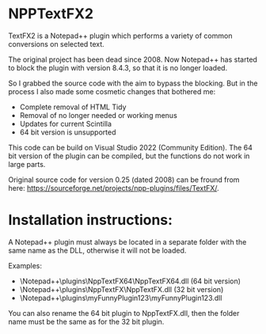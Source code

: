 # NPPTextFX2
TextFX2 is a Notepad++ plugin which performs a variety of common conversions on selected text.

The original project has been dead since 2008. Now Notepad++ has started to block the plugin with version 8.4.3, so that it is no longer loaded.

So I grabbed the source code with the aim to bypass the blocking. But in the process I also made some cosmetic changes that bothered me:

- Complete removal of HTML Tidy
- Removal of no longer needed or working menus
- Updates for current Scintilla
- 64 bit version is unsupported

This code can be build on Visual Studio 2022 (Community Edition).
The 64 bit version of the plugin can be compiled, but the functions do not work in large parts.

Original source code for version 0.25 (dated 2008) can be fround from here:
https://sourceforge.net/projects/npp-plugins/files/TextFX/.


# Installation instructions:

A Notepad++ plugin must always be located in a separate folder with the same name as the DLL, otherwise it will not be loaded.

Examples:

- \Notepad++\plugins\NppTextFX64\NppTextFX64.dll (64 bit version)
- \Notepad++\plugins\NppTextFX\NppTextFX.dll (32 bit version)
- \Notepad++\plugins\myFunnyPlugin123\myFunnyPlugin123.dll

You can also rename the 64 bit plugin to NppTextFX.dll, then the folder name must be the same as for the 32 bit plugin.
